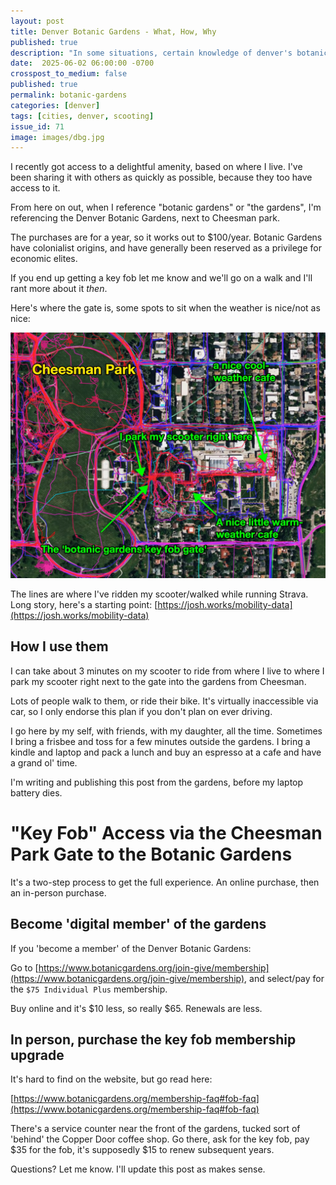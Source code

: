 ```yaml
---
layout: post
title: Denver Botanic Gardens - What, How, Why
published: true
description: "In some situations, certain knowledge of denver's botanic gardens will be a key upgrade to you and your friends' day to day"
date:  2025-06-02 06:00:00 -0700
crosspost_to_medium: false
published: true
permalink: botanic-gardens
categories: [denver]
tags: [cities, denver, scooting]
issue_id: 71
image: images/dbg.jpg
---
```


I recently got access to a delightful amenity, based on where I live. I've been sharing it with others as quickly as possible, because they too have access to it. 

From here on out, when I reference "botanic gardens" or "the gardens", I'm referencing the Denver Botanic Gardens, next to Cheesman park.

The purchases are for a year, so it works out to $100/year. Botanic Gardens have colonialist origins, and have generally been reserved as a privilege for economic elites. 

If you end up getting a key fob let me know and we'll go on a walk and I'll rant more about it _then_. 

Here's where the gate is, some spots to sit when the weather is nice/not as nice:

![dbg](images/dbg.jpg)

The lines are where I've ridden my scooter/walked while running Strava. Long story, here's a starting point: [https://josh.works/mobility-data](https://josh.works/mobility-data)



## How I use them

I can take about 3 minutes on my scooter to ride from where I live to where I park my scooter right next to the gate into the gardens from Cheesman. 

Lots of people walk to them, or ride their bike. It's virtually inaccessible via car, so I only endorse this plan if you don't plan on ever driving.

I go here by my self, with friends, with my daughter, all the time. Sometimes I bring a frisbee and toss for a few minutes outside the gardens. I bring a kindle and laptop and pack a lunch and buy an espresso at a cafe and have a grand ol' time.

I'm writing and publishing this post from the gardens, before my laptop battery dies. 

# "Key Fob" Access via the Cheesman Park Gate to the Botanic Gardens

It's a two-step process to get the full experience. An online purchase, then an in-person purchase.

## Become 'digital member' of the gardens

If you 'become a member' of the Denver Botanic Gardens:

Go to [https://www.botanicgardens.org/join-give/membership](https://www.botanicgardens.org/join-give/membership), and select/pay for the `$75 Individual Plus` membership. 

Buy online and it's $10 less, so really $65. Renewals are less.

## In person, purchase the key fob membership upgrade

It's hard to find on the website, but go read here:

[https://www.botanicgardens.org/membership-faq#fob-faq](https://www.botanicgardens.org/membership-faq#fob-faq)

There's a service counter near the front of the gardens, tucked sort of 'behind' the Copper Door coffee shop. Go there, ask for the key fob, pay $35 for the fob, it's supposedly $15 to renew subsequent years.


Questions? Let me know. I'll update this post as makes sense.